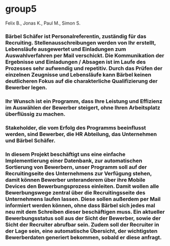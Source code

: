 # group5
Felix B., Jonas K., Paul M., Simon S.


### Bärbel Schäfer ist Personalreferentin, zuständig für das Recruiting. Stellenausschreibungen werden von Ihr erstellt, Lebensläufe ausgewertet und Einladungen zum Auswahlverfahren per Mail verschickt. Die Kommunikation der Ergebnisse und Einladungen / Absagen ist im Laufe des Prozesses sehr aufwendig und repetitiv. Durch das Prüfen der einzelnen Zeugnisse und Lebensläufe kann Bärbel keinen deutlicheren Fokus auf die charakterliche Qualifizierung der Bewerber legen.

### Ihr Wunsch ist ein Programm, dass Ihre Leistung und Effizienz im Auswählen der Bewerber steigert, ohne Ihren Arbeitsplatz überflüssig zu machen.

### Stakeholder, die vom Erfolg des Programms beeinflusst werden, sind Bewerber, die HR Abteilung, das Unternehmen und Bärbel Schäfer.

### In diesem Projekt beschäftigt uns eine einfache Implementierung einer Datenbank, zur automatischen Sortierung von Bewerbern, unser Programm soll auf der Recruitingseite des Unternehmens zur Verfügung stehen, damit können Bewerber unteranderem über ihre Mobile Devices den Bewerbungsprozess einleiten. Damit wollen alle Bewerbungswege zentral über die Recruitingsseite des Unternehmens laufen lassen. Diese sollen außerdem per Mail informiert werden können, ohne dass Bärbel sich jedes mal neu mit dem Schreiben dieser beschäftigen muss. Ein aktueller Bewerbungsstatus soll aus der Sicht der Bewerber, sowie der Sicht der Recruiter abrufbar sein. Zudem soll der Recruiter in der Lage sein, eine automatische Übersicht, der wichtigsten Bewerberdaten generiert bekommen, sobald er diese anfragt.
